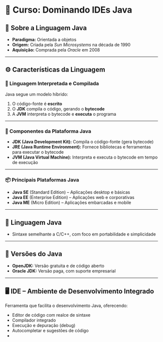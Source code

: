 # 📘 Curso: Dominando IDEs Java

## 📌 Sobre a Linguagem Java
- **Paradigma:** Orientada a objetos  
- **Origem:** Criada pela *Sun Microsystems* na década de 1990  
- **Aquisição:** Comprada pela *Oracle* em 2008  

---

## ⚙️ Características da Linguagem

### 🔄 Linguagem Interpretada e Compilada
Java segue um modelo híbrido:
1. O código-fonte é **escrito**
2. O **JDK** compila o código, gerando o **bytecode**
3. A **JVM** interpreta o bytecode e **executa** o programa  

---

### 🧱 Componentes da Plataforma Java
- **JDK (Java Development Kit):** Compila o código-fonte (gera bytecode)
- **JRE (Java Runtime Environment):** Fornece bibliotecas e ferramentas para executar o bytecode
- **JVM (Java Virtual Machine):** Interpreta e executa o bytecode em tempo de execução

---

### 📦 Principais Plataformas Java
- **Java SE** (Standard Edition) – Aplicações desktop e básicas  
- **Java EE** (Enterprise Edition) – Aplicações web e corporativas  
- **Java ME** (Micro Edition) – Aplicações embarcadas e mobile  

---

## 💬 Linguagem Java
- Sintaxe semelhante a C/C++, com foco em portabilidade e simplicidade  

---

## 🧩 Versões do Java
- **OpenJDK:** Versão gratuita e de código aberto  
- **Oracle JDK:** Versão paga, com suporte empresarial  

---

## 🖥️ IDE – Ambiente de Desenvolvimento Integrado
Ferramenta que facilita o desenvolvimento Java, oferecendo:
- Editor de código com realce de sintaxe  
- Compilador integrado  
- Execução e depuração (debug)  
- Autocompletar e sugestões de código  
-
